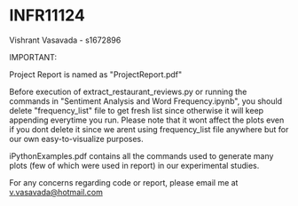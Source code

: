 # INFR11124

Vishrant Vasavada - s1672896

IMPORTANT:

Project Report is named as "ProjectReport.pdf"

Before execution of extract_restaurant_reviews.py or running the commands in "Sentiment Analysis and Word Frequency.ipynb", you should delete "frequency_list" file to get fresh list since otherwise it will keep appending everytime you run. Please note that it wont affect the plots even if you dont delete it since we arent using frequency_list file anywhere but for our own easy-to-visualize purposes.

iPythonExamples.pdf contains all the commands used to generate many plots (few of which were used in report) in our experimental studies.

For any concerns regarding code or report, please email me at v.vasavada@hotmail.com
